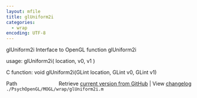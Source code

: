 ```yaml
---
layout: mfile
title: glUniform2i
categories:
  - wrap
encoding: UTF-8
---
```


glUniform2i  Interface to OpenGL function glUniform2i

usage:  glUniform2i( location, v0, v1 )

C function:  void glUniform2i(GLint location, GLint v0, GLint v1)


<div class="code_header" style="text-align:right;">
  <span style="float:left;">Path&nbsp;&nbsp;</span> <span class="counter">Retrieve <a href=
  "https://raw.github.com/Psychtoolbox-3/Psychtoolbox-3/beta/./PsychOpenGL/MOGL/wrap/glUniform2i.m">current version from GitHub</a> | View <a href=
  "https://github.com/Psychtoolbox-3/Psychtoolbox-3/commits/beta/./PsychOpenGL/MOGL/wrap/glUniform2i.m">changelog</a></span>
</div>
<div class="code">
  <code>./PsychOpenGL/MOGL/wrap/glUniform2i.m</code>
</div>
